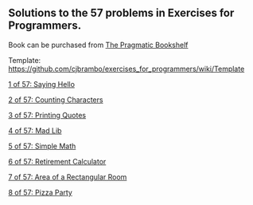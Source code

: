 
## Solutions to the 57 problems in Exercises for Programmers.

Book can be purchased from [The Pragmatic Bookshelf](https://pragprog.com/book/bhwb/exercises-for-programmers)

Template: https://github.com/cjbrambo/exercises_for_programmers/wiki/Template

[1 of 57: Saying Hello](https://github.com/cjbrambo/exercises_for_programmers/tree/master/saying_hello)

[2 of 57: Counting Characters](https://github.com/cjbrambo/exercises_for_programmers/tree/master/counting_characters)

[3 of 57: Printing Quotes](https://github.com/cjbrambo/exercises_for_programmers/tree/master/printing_quotes)

[4 of 57: Mad Lib](https://github.com/cjbrambo/exercises_for_programmers/tree/master/mad_lib)

[5 of 57: Simple Math](https://github.com/cjbrambo/exercises_for_programmers/tree/master/simple_math)

[6 of 57: Retirement Calculator](https://github.com/cjbrambo/exercises_for_programmers/tree/master/retirement_calculator)

[7 of 57: Area of a Rectangular Room](https://github.com/cjbrambo/exercises_for_programmers/tree/master/area_of_a_rectangular_room)

[8 of 57: Pizza Party](https://github.com/cjbrambo/exercises_for_programmers/tree/master/pizza_party)
